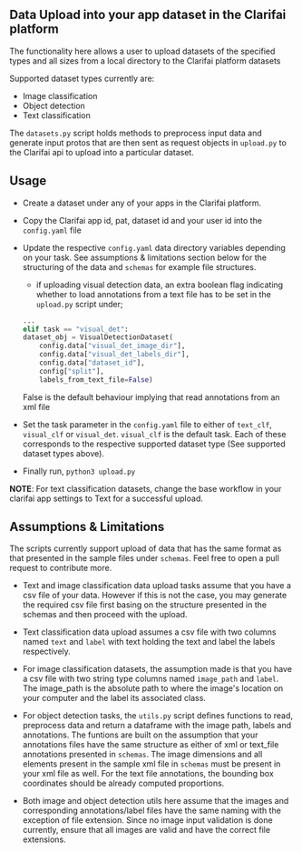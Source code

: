 ## Data Upload into your app dataset in the Clarifai platform

The functionality here allows a user to upload datasets of the specified types and all sizes from a local directory to the Clarifai platform datasets

Supported dataset types currently are:
* Image classification
* Object detection
* Text classification

The `datasets.py` script holds methods to preprocess input data and generate input protos that are then sent as request objects in `upload.py` to the Clarifai api to upload into a particular dataset.

## Usage

* Create a dataset under any of your apps in the Clarifai platform.

* Copy the Clarifai app id, pat, dataset id and your user id into the `config.yaml` file

* Update the respective `config.yaml` data directory variables depending on your task. See assumptions & limitations section below for the structuring of the data and `schemas` for example file structures.
	* if uploading visual detection data, an extra boolean flag indicating whether to load annotations from a text file has to be set in the `upload.py` script under;
	```python
	...
	elif task == "visual_det":
    dataset_obj = VisualDetectionDataset(
        config.data["visual_det_image_dir"],
        config.data["visual_det_labels_dir"],
        config.data["dataset_id"],
        config["split"],
        labels_from_text_file=False)
	```
	False is the default behaviour implying that read annotations from an xml file

* Set the task parameter in the `config.yaml` file to either of `text_clf`, `visual_clf` or `visual_det`. `visual_clf` is the default task. Each of these corresponds to the respective supported dataset type (See supported dataset types above).

* Finally run, ```python3 upload.py```

**NOTE**: For text classification datasets, change the base workflow in your clarifai app settings to Text for a successful upload.


## Assumptions & Limitations

The scripts currently support upload of data that has the same format as that presented in the sample files under `schemas`. Feel free to open a pull request to contribute more.

* Text and image classification data upload tasks assume that you have a csv file of your data. However if this is not the case, you may generate the required csv file first basing on the structure presented in the schemas and then proceed with the upload.

* Text classification data upload assumes a csv file with two columns named `text` and `label` with text holding the text and label the labels respectively.

* For image classification datasets, the assumption made is that you have a csv file with two string type columns named `image_path` and `label`. The image_path is the absolute path to where the image's location on your computer and the label its associated class.

* For object detection tasks, the `utils.py` script defines functions to read, preprocess data and return a dataframe with the image path, labels and annotations. The funtions are built on the assumption that your annotations files have the same structure as either of xml or text_file annotations presented in `schemas`. The image dimensions and all elements present in the sample xml file in `schemas` must be present in your xml file as well. For the text file annotations, the bounding box coordinates should be already computed proportions.

* Both image and object detection utils here assume that the images and corresponding annotations/label files have the same naming with the exception of file extension. Since no image input validation is done currently,  ensure that all images are valid and have the correct file extensions.

